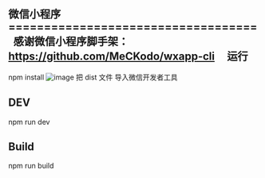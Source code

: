 微信小程序
===================================  
感谢微信小程序脚手架：https://github.com/MeCKodo/wxapp-cli    
运行
-----------------------------------  
 npm install
  ![image](https://camo.githubusercontent.com/e8d58749603f5697eac425fa0897c99a30f1c8e3/687474703a2f2f3778696d387a2e636f6d312e7a302e676c622e636c6f7564646e2e636f6d2f7869616f6368656e6778752d312e706e67)
 把  dist 文件 导入微信开发者工具
 
 DEV
-----------------------------------  
 npm run dev
 
 Build
-----------------------------------  
npm run build

